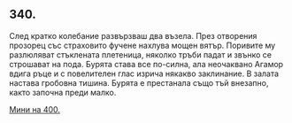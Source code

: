 ## 340.

След кратко колебание развързваш два възела. През отворения
прозорец със страховито фучене нахлува мощен вятър. Поривите му
разлюляват стъклената плетеница, няколко тръби падат и звънко се
строшават на пода. Бурята става все по-силна, ала неочаквано Агамор
вдига ръце и с повелителен глас изрича някакво заклинание. В залата
настава гробовна тишина. Бурята е престанала също тъй внезапно,
както започна преди малко.

[Мини на 400.](./400)
